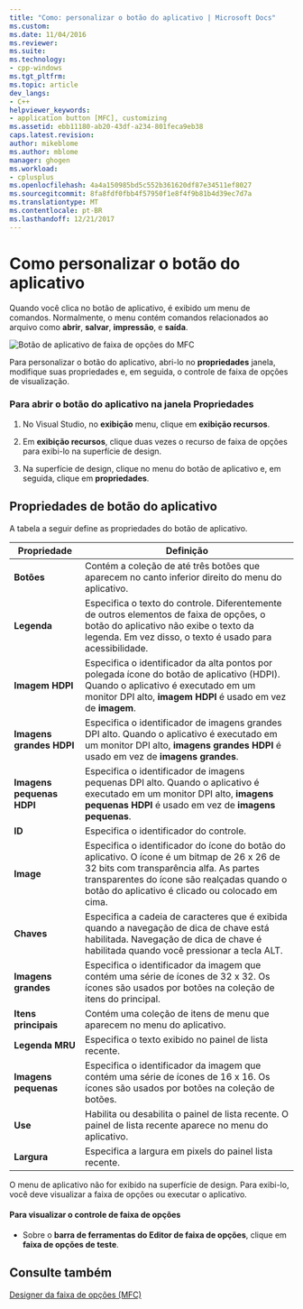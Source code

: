 ```yaml
---
title: "Como: personalizar o botão do aplicativo | Microsoft Docs"
ms.custom: 
ms.date: 11/04/2016
ms.reviewer: 
ms.suite: 
ms.technology:
- cpp-windows
ms.tgt_pltfrm: 
ms.topic: article
dev_langs:
- C++
helpviewer_keywords:
- application button [MFC], customizing
ms.assetid: ebb11180-ab20-43df-a234-801feca9eb38
caps.latest.revision: 
author: mikeblome
ms.author: mblome
manager: ghogen
ms.workload:
- cplusplus
ms.openlocfilehash: 4a4a150985bd5c552b361620df87e34511ef8027
ms.sourcegitcommit: 8fa8fdf0fbb4f57950f1e8f4f9b81b4d39ec7d7a
ms.translationtype: MT
ms.contentlocale: pt-BR
ms.lasthandoff: 12/21/2017
---
```

# <a name="how-to-customize-the-application-button"></a>Como personalizar o botão do aplicativo
Quando você clica no botão de aplicativo, é exibido um menu de comandos. Normalmente, o menu contém comandos relacionados ao arquivo como **abrir**, **salvar**, **impressão**, e **saída**.  
  
 ![Botão de aplicativo de faixa de opções do MFC](../mfc/media/application_button.png "application_button")  
  
 Para personalizar o botão do aplicativo, abri-lo no **propriedades** janela, modifique suas propriedades e, em seguida, o controle de faixa de opções de visualização.  
  
### <a name="to-open-the-application-button-in-the-properties-window"></a>Para abrir o botão do aplicativo na janela Propriedades  
  
1.  No Visual Studio, no **exibição** menu, clique em **exibição recursos**.  
  
2.  Em **exibição recursos**, clique duas vezes o recurso de faixa de opções para exibi-lo na superfície de design.  
  
3.  Na superfície de design, clique no menu do botão de aplicativo e, em seguida, clique em **propriedades**.  
  
## <a name="application-button-properties"></a>Propriedades de botão do aplicativo  
 A tabela a seguir define as propriedades do botão de aplicativo.  
  
|Propriedade|Definição|  
|--------------|----------------|  
|**Botões**|Contém a coleção de até três botões que aparecem no canto inferior direito do menu do aplicativo.|  
|**Legenda**|Especifica o texto do controle. Diferentemente de outros elementos de faixa de opções, o botão do aplicativo não exibe o texto da legenda. Em vez disso, o texto é usado para acessibilidade.|  
|**Imagem HDPI**|Especifica o identificador da alta pontos por polegada ícone do botão de aplicativo (HDPI). Quando o aplicativo é executado em um monitor DPI alto, **imagem HDPI** é usado em vez de **imagem**.|  
|**Imagens grandes HDPI**|Especifica o identificador de imagens grandes DPI alto. Quando o aplicativo é executado em um monitor DPI alto, **imagens grandes HDPI** é usado em vez de **imagens grandes**.|  
|**Imagens pequenas HDPI**|Especifica o identificador de imagens pequenas DPI alto. Quando o aplicativo é executado em um monitor DPI alto, **imagens pequenas HDPI** é usado em vez de **imagens pequenas**.|  
|**ID**|Especifica o identificador do controle.|  
|**Image**|Especifica o identificador do ícone do botão do aplicativo. O ícone é um bitmap de 26 x 26 de 32 bits com transparência alfa. As partes transparentes do ícone são realçadas quando o botão do aplicativo é clicado ou colocado em cima.|  
|**Chaves**|Especifica a cadeia de caracteres que é exibida quando a navegação de dica de chave está habilitada. Navegação de dica de chave é habilitada quando você pressionar a tecla ALT.|  
|**Imagens grandes**|Especifica o identificador da imagem que contém uma série de ícones de 32 x 32. Os ícones são usados por botões na coleção de itens do principal.|  
|**Itens principais**|Contém uma coleção de itens de menu que aparecem no menu do aplicativo.|  
|**Legenda MRU**|Especifica o texto exibido no painel de lista recente.|  
|**Imagens pequenas**|Especifica o identificador da imagem que contém uma série de ícones de 16 x 16. Os ícones são usados por botões na coleção de botões.|  
|**Use**|Habilita ou desabilita o painel de lista recente. O painel de lista recente aparece no menu do aplicativo.|  
|**Largura**|Especifica a largura em pixels do painel lista recente.|  
  
 O menu de aplicativo não for exibido na superfície de design. Para exibi-lo, você deve visualizar a faixa de opções ou executar o aplicativo.  
  
#### <a name="to-preview-the-ribbon-control"></a>Para visualizar o controle de faixa de opções  
  
-   Sobre o **barra de ferramentas do Editor de faixa de opções**, clique em **faixa de opções de teste**.  
  
## <a name="see-also"></a>Consulte também  
 [Designer da faixa de opções (MFC)](../mfc/ribbon-designer-mfc.md)


